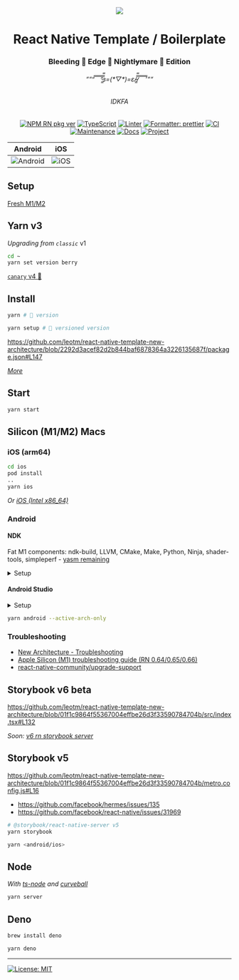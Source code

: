 <p align="center">
  <img src="https://user-images.githubusercontent.com/1881059/159564299-70d98608-6526-4437-ab51-6dc719d541e2.jpg">
</p>

<h1 align="center">React Native Template / Boilerplate</h1>
<h3 align="center">Bleeding 🔪 Edge 🌉 Night<s>ly</s>mare 🌃 Edition</h3>
<h6 align="center">““”̿ ̿ ̿ ̿ ̿’̿’̵͇̿̿з=(*▽*)=ε/̵͇̿̿/̿ ̿ ̿ ̿ ̿’““</h6>
<h6 align="center">IDKFA</h6>

<div align="center">

[![NPM RN pkg ver](https://img.shields.io/badge/React%20Native-0.70.0-red.svg)](https://github.com/facebook/react-native/releases)
[![TypeScript](https://img.shields.io/badge/%3C%2F%3E-TypeScript-%230074c1.svg)](#)
[![Linter](https://badges.aleen42.com/src/eslint.svg)](#)
[![Formatter: prettier](https://img.shields.io/badge/Formatter-Prettier-f8bc45.svg)](#)
[![CI](https://github.com/leotm/react-native-template-new-architecture/actions/workflows/main.yml/badge.svg)](https://github.com/leotm/react-native-template-new-architecture/actions/workflows/main.yml)
[![Maintenance](https://img.shields.io/badge/Maintained%3F-yes-green.svg)](https://github.com/leotm/react-native-template-new-architecture/pulse)
[![Docs](https://img.shields.io/badge/Docs%3F-yes-green.svg)](https://github.com/leotm/react-native-template-new-architecture/wiki)
[![Project](https://img.shields.io/badge/Proj%3F-yes-green.svg)](https://github.com/leotm/react-native-template-new-architecture/projects/1)

</div>

Android | iOS
--- | ---
![Android](https://user-images.githubusercontent.com/1881059/186873376-f79aadd4-db76-4fa3-b403-59d816596459.png) | ![iOS](https://user-images.githubusercontent.com/1881059/186873512-653ae581-dd7e-44d5-afb9-09c916a921e0.png)

## Setup

[Fresh M1/M2](https://github.com/leotm/react-native-template-new-architecture/wiki/M1-Setup)

## Yarn v3

_Upgrading from `classic`_ v1

```sh
cd ~
yarn set version berry
```

[`canary` v4 🚧](https://github.com/leotm/react-native-template-new-architecture/pull/672)

## Install

```sh
yarn # 🍺 version
```

```sh
yarn setup # 🤖 versioned version 
```

https://github.com/leotm/react-native-template-new-architecture/blob/2292d3acef82d2b844baf6878364a3226135687f/package.json#L147

_[More](https://stackoverflow.com/a/70864409/1998086)_

## Start

```sh
yarn start
```

## Silicon (M1/M2) Macs

### iOS (arm64)

```sh
cd ios
pod install
..
yarn ios
```

_Or [iOS (Intel x86_64)](https://github.com/leotm/react-native-template-new-architecture/wiki/(New)-Architecture#building-for-ios-intel-x86_64-architecture)_

### Android

#### NDK

Fat M1 components: ndk-build, LLVM, CMake, Make, Python, Ninja, shader-tools, simpleperf - [yasm remaining](https://github.com/android/ndk/issues/1549)

<details>

<summary>Setup</summary>
    
[Building-from-source#prerequisites](https://github.com/facebook/react-native/wiki/Building-from-source#prerequisites), but with NDK 25.0.8775105

```
# android/local.properties
sdk.dir=/Users/<user>/Library/Android/sdk
ndk.dir=/Users/<user>/Library/Android/sdk/ndk/25.0.8775105
```

_Strip: ` rcX` suffix / (trailing) spaces / final final linebreak - otherwise `fcntl(): Bad file descriptor`_
    
</details>

#### Android Studio

<details>

<summary>Setup</summary>
    
Open [Android Studio - Preview release - Canary build](https://developer.android.com/studio/preview)
- Open Project, set the [JDK](https://github.com/leotm/react-native-template-new-architecture/wiki/Android#jdk)
- [SDK Manager > SDK Tools > NDK > ⬇️ 25.0.8775105](https://user-images.githubusercontent.com/1881059/158474758-c8c1412c-2f35-4d0d-abc7-6ba18c65827c.png)
- Build [all 4 default ABIs](https://github.com/leotm/react-native-template-new-architecture/blob/master/android/gradle.properties#L33) first with other libraries
- Open an arm64 AVD e.g. `Pixel_3a_API_31_arm64-v8a` <s>[Initial Preview v3: Google APIs System Image](https://github.com/google/android-emulator-m1-preview)</s>
- Make Project
    
</details>
  
```sh
yarn android --active-arch-only
```

### Troubleshooting

- [New Architecture - Troubleshooting](https://reactnative.dev/docs/next/new-architecture-troubleshooting)
- [Apple Silicon (M1) troubleshooting guide (RN 0.64/0.65/0.66)](https://github.com/facebook/react-native/issues/31941)
- [react-native-community/upgrade-support](https://github.com/react-native-community/upgrade-support)

## Storybook v6 beta

https://github.com/leotm/react-native-template-new-architecture/blob/01f1c9864f55367004effbe26d3f33590784704b/src/index.tsx#L132
  
_Soon: [v6 rn storybook server](https://github.com/storybookjs/react-native/projects/2#card-68690945)_

## Storybook v5

https://github.com/leotm/react-native-template-new-architecture/blob/01f1c9864f55367004effbe26d3f33590784704b/metro.config.js#L16

- https://github.com/facebook/hermes/issues/135
- https://github.com/facebook/react-native/issues/31969

```sh
# @storybook/react-native-server v5
yarn storybook
```
  
```sh
yarn <android/ios>
```

## Node

_With [ts-node](https://github.com/TypeStrong/ts-node) and [curveball](https://github.com/curveball)_

```sh
yarn server
```
  
## Deno
  
```sh
brew install deno
```
  
```sh
yarn deno
```

---

[![License: MIT](https://img.shields.io/badge/License-MIT-yellow.svg)](#)
